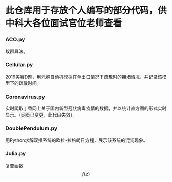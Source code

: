 # 此仓库用于存放个人编写的部分代码，供中科大各位面试官位老师查看
### ACO.py
蚁群算法。
### Cellular.py
2019美赛D题，用元胞自动机模拟在单出口情况下疏散时的拥堵情况，并记录该模型下的疏散时间。
### Coronavirus.py
实时爬取丁香网上关于国内新型冠状病毒疫情的数据，并以统计直方图的形式实时显示。（网页已变更，此代码失效）。
### DoublePendulum.py
用Python求解双摆系统的欧拉-拉格朗日方程，展示该系统的混沌现象。
### Julia.py
复变函数$$f(z)$$
